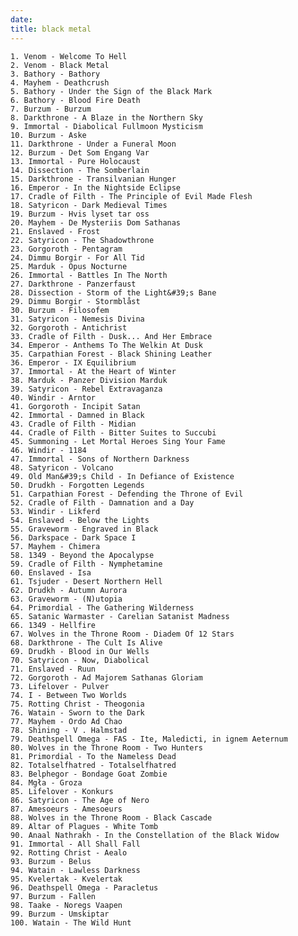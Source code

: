 ```yaml
---
date: 
title: black metal
---
```

    1. Venom - Welcome To Hell
    2. Venom - Black Metal
    3. Bathory - Bathory
    4. Mayhem - Deathcrush
    5. Bathory - Under the Sign of the Black Mark
    6. Bathory - Blood Fire Death
    7. Burzum - Burzum
    8. Darkthrone - A Blaze in the Northern Sky
    9. Immortal - Diabolical Fullmoon Mysticism
    10. Burzum - Aske
    11. Darkthrone - Under a Funeral Moon
    12. Burzum - Det Som Engang Var
    13. Immortal - Pure Holocaust
    14. Dissection - The Somberlain
    15. Darkthrone - Transilvanian Hunger
    16. Emperor - In the Nightside Eclipse
    17. Cradle of Filth - The Principle of Evil Made Flesh
    18. Satyricon - Dark Medieval Times
    19. Burzum - Hvis lyset tar oss
    20. Mayhem - De Mysteriis Dom Sathanas
    21. Enslaved - Frost
    22. Satyricon - The Shadowthrone
    23. Gorgoroth - Pentagram
    24. Dimmu Borgir - For All Tid
    25. Marduk - Opus Nocturne
    26. Immortal - Battles In The North
    27. Darkthrone - Panzerfaust
    28. Dissection - Storm of the Light&#39;s Bane
    29. Dimmu Borgir - Stormblåst
    30. Burzum - Filosofem
    31. Satyricon - Nemesis Divina
    32. Gorgoroth - Antichrist
    33. Cradle of Filth - Dusk... And Her Embrace
    34. Emperor - Anthems To The Welkin At Dusk
    35. Carpathian Forest - Black Shining Leather
    36. Emperor - IX Equilibrium
    37. Immortal - At the Heart of Winter
    38. Marduk - Panzer Division Marduk
    39. Satyricon - Rebel Extravaganza
    40. Windir - Arntor
    41. Gorgoroth - Incipit Satan
    42. Immortal - Damned in Black
    43. Cradle of Filth - Midian
    44. Cradle of Filth - Bitter Suites to Succubi
    45. Summoning - Let Mortal Heroes Sing Your Fame
    46. Windir - 1184
    47. Immortal - Sons of Northern Darkness
    48. Satyricon - Volcano
    49. Old Man&#39;s Child - In Defiance of Existence
    50. Drudkh - Forgotten Legends
    51. Carpathian Forest - Defending the Throne of Evil
    52. Cradle of Filth - Damnation and a Day
    53. Windir - Likferd
    54. Enslaved - Below the Lights
    55. Graveworm - Engraved in Black
    56. Darkspace - Dark Space I
    57. Mayhem - Chimera
    58. 1349 - Beyond the Apocalypse
    59. Cradle of Filth - Nymphetamine
    60. Enslaved - Isa
    61. Tsjuder - Desert Northern Hell
    62. Drudkh - Autumn Aurora
    63. Graveworm - (N)utopia
    64. Primordial - The Gathering Wilderness
    65. Satanic Warmaster - Carelian Satanist Madness
    66. 1349 - Hellfire
    67. Wolves in the Throne Room - Diadem Of 12 Stars
    68. Darkthrone - The Cult Is Alive
    69. Drudkh - Blood in Our Wells
    70. Satyricon - Now, Diabolical
    71. Enslaved - Ruun
    72. Gorgoroth - Ad Majorem Sathanas Gloriam
    73. Lifelover - Pulver
    74. I - Between Two Worlds
    75. Rotting Christ - Theogonia
    76. Watain - Sworn to the Dark
    77. Mayhem - Ordo Ad Chao
    78. Shining - V . Halmstad
    79. Deathspell Omega - FAS - Ite, Maledicti, in ignem Aeternum
    80. Wolves in the Throne Room - Two Hunters
    81. Primordial - To the Nameless Dead
    82. Totalselfhatred - Totalselfhatred
    83. Belphegor - Bondage Goat Zombie
    84. Mgła - Groza
    85. Lifelover - Konkurs
    86. Satyricon - The Age of Nero
    87. Amesoeurs - Amesoeurs
    88. Wolves in the Throne Room - Black Cascade
    89. Altar of Plagues - White Tomb
    90. Anaal Nathrakh - In the Constellation of the Black Widow
    91. Immortal - All Shall Fall
    92. Rotting Christ - Aealo
    93. Burzum - Belus
    94. Watain - Lawless Darkness
    95. Kvelertak - Kvelertak
    96. Deathspell Omega - Paracletus
    97. Burzum - Fallen
    98. Taake - Noregs Vaapen
    99. Burzum - Umskiptar
    100. Watain - The Wild Hunt
